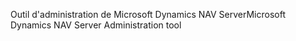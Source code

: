 <span data-ttu-id="e9819-101">Outil d'administration de Microsoft Dynamics NAV Server</span><span class="sxs-lookup"><span data-stu-id="e9819-101">Microsoft Dynamics NAV Server Administration tool</span></span>